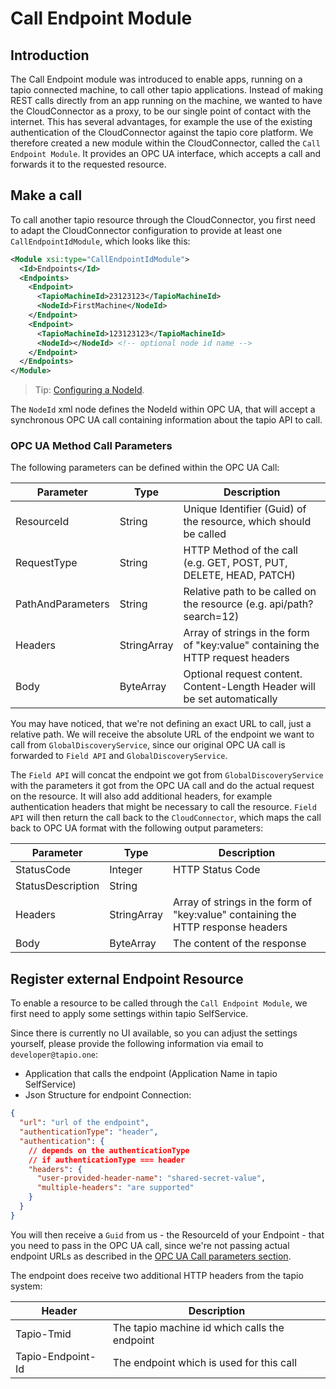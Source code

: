 # Call Endpoint Module

## Introduction

The Call Endpoint module was introduced to enable apps, running on a tapio connected machine, to call other tapio applications. Instead of making REST calls directly from an app running on the machine, we wanted to have the CloudConnector as a proxy, to be our single point of contact with the internet. This has several advantages, for example the use of the existing authentication of the CloudConnector against the tapio core platform. We therefore created a new module within the CloudConnector, called the `Call Endpoint Module`. It provides an OPC UA interface, which accepts a call and forwards it to the requested resource.

## Make a call

To call another tapio resource through the CloudConnector, you first need to adapt the CloudConnector configuration to provide at least one `CallEndpointIdModule`, which looks like this:

```xml
<Module xsi:type="CallEndpointIdModule">
  <Id>Endpoints</Id>
  <Endpoints>
    <Endpoint>
      <TapioMachineId>23123123</TapioMachineId>
      <NodeId>FirstMachine</NodeId>
    </Endpoint>
    <Endpoint>
      <TapioMachineId>123123123</TapioMachineId>
      <NodeId></NodeId> <!-- optional node id name -->
    </Endpoint>
  </Endpoints>
</Module>
```

> Tip: [Configuring a NodeId](./configuration#node-identifier).

The `NodeId` xml node defines the NodeId within OPC UA, that will accept a synchronous OPC UA call containing information about the tapio API to call.

### OPC UA Method Call Parameters

The following parameters can be defined within the OPC UA Call:

| Parameter         | Type        | Description                                                                     |
| ----------------- | ----------- | ------------------------------------------------------------------------------- |
| ResourceId        | String      | Unique Identifier (Guid) of the resource, which should be called                |
| RequestType       | String      | HTTP Method of the call (e.g. GET, POST, PUT, DELETE, HEAD, PATCH)              |
| PathAndParameters | String      | Relative path to be called on the resource (e.g. api/path?search=12)            |
| Headers           | StringArray | Array of strings in the form of "key:value" containing the HTTP request headers |
| Body              | ByteArray   | Optional request content. Content-Length Header will be set automatically       |

You may have noticed, that we're not defining an exact URL to call, just a relative path. We will receive the absolute URL of the endpoint we want to call from `GlobalDiscoveryService`, since our original OPC UA call is forwarded to `Field API` and `GlobalDiscoveryService`.

The `Field API` will concat the endpoint we got from `GlobalDiscoveryService` with the parameters it got from the OPC UA call and do the actual request on the resource. It will also add additional headers, for example authentication headers that might be necessary to call the resource. `Field API` will then return the call back to the `CloudConnector`, which maps the call back to OPC UA format with the following output parameters:

| Parameter         | Type        | Description                                                                      |
| ----------------- | ----------- | -------------------------------------------------------------------------------- |
| StatusCode        | Integer     | HTTP Status Code                                                                 |
| StatusDescription | String      |                                                                                  |
| Headers           | StringArray | Array of strings in the form of "key:value" containing the HTTP response headers |
| Body              | ByteArray   | The content of the response                                                      |

## Register external Endpoint Resource

To enable a resource to be called through the `Call Endpoint Module`, we first need to apply some settings within tapio SelfService.

Since there is currently no UI available, so you can adjust the settings yourself, please provide the following information via email to `developer@tapio.one`:

- Application that calls the endpoint (Application Name in tapio SelfService)
- Json Structure for endpoint Connection:

```json
{
  "url": "url of the endpoint",
  "authenticationType": "header",
  "authentication": {
    // depends on the authenticationType
    // if authenticationType === header
    "headers": {
      "user-provided-header-name": "shared-secret-value",
      "multiple-headers": "are supported"
    }
  }
}
```

You will then receive a `Guid` from us - the ResourceId of your Endpoint - that you need to pass in the OPC UA call, since we're not passing actual endpoint URLs as described in the [OPC UA Call parameters section](#opc-ua-method-call-parameters).

The endpoint does receive two additional HTTP headers from the tapio system:

| Header            | Description                                   |
| ----------------- | --------------------------------------------- |
| Tapio-Tmid        | The tapio machine id which calls the endpoint |
| Tapio-Endpoint-Id | The endpoint which is used for this call      |

